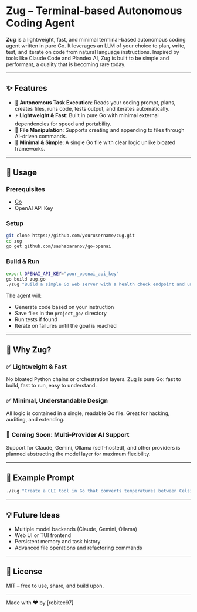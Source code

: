 # Zug – Terminal-based Autonomous Coding Agent

**Zug** is a lightweight, fast, and minimal terminal-based autonomous coding agent written in pure Go. It leverages an LLM of your choice to plan, write, test, and iterate on code from natural language instructions. Inspired by tools like Claude Code and Plandex AI, Zug is built to be simple and performant, a quality that is becoming rare today.

---

## ✨ Features

* 🧠 **Autonomous Task Execution**: Reads your coding prompt, plans, creates files, runs code, tests output, and iterates automatically.
* ⚡ **Lightweight & Fast**: Built in pure Go with minimal external dependencies for speed and portability.
* 📂 **File Manipulation**: Supports creating and appending to files through AI-driven commands.
* 🔧 **Minimal & Simple**: A single Go file with clear logic unlike bloated frameworks.

---

## 🚀 Usage

### Prerequisites

* [Go](https://go.dev/doc/install)
* OpenAI API Key

### Setup

```bash
git clone https://github.com/yourusername/zug.git
cd zug
go get github.com/sashabaranov/go-openai
```

### Build & Run

```bash
export OPENAI_API_KEY="your_openai_api_key"
go build zug.go 
./zug "Build a simple Go web server with a health check endpoint and unit tests"
```

The agent will:

* Generate code based on your instruction
* Save files in the `project_go/` directory
* Run tests if found
* Iterate on failures until the goal is reached
---

## 🧠 Why Zug?

### ✅ **Lightweight & Fast**

No bloated Python chains or orchestration layers. Zug is pure Go: fast to build, fast to run, easy to understand.

### ✅ **Minimal, Understandable Design**

All logic is contained in a single, readable Go file. Great for hacking, auditing, and extending.

### 🔮 **Coming Soon: Multi-Provider AI Support**

Support for Claude, Gemini, Ollama (self-hosted), and other providers is planned abstracting the model layer for maximum flexibility.

---

## 📌 Example Prompt

```bash
./zug "Create a CLI tool in Go that converts temperatures between Celsius and Fahrenheit and includes tests"
```

---

## 💡 Future Ideas

* Multiple model backends (Claude, Gemini, Ollama)
* Web UI or TUI frontend
* Persistent memory and task history
* Advanced file operations and refactoring commands

---

## 📄 License

MIT – free to use, share, and build upon.

---

Made with ❤️ by \[robitec97]
